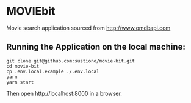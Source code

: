 # MOVIEbit

Movie search application sourced from http://www.omdbapi.com

## Running the Application on the local machine:

```
git clone git@github.com:sustiono/movie-bit.git
cd movie-bit
cp .env.local.example ./.env.local
yarn
yarn start
```

Then open http://localhost:8000 in a browser.
